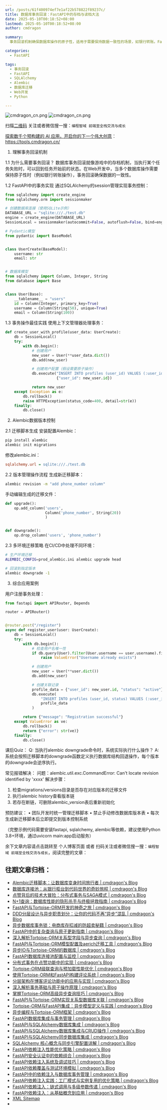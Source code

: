 ```yaml
---
url: /posts/61f400974ef7e1af22b578822f89237c/
title: 数据库事务回滚：FastAPI中的存档与读档大法
date: 2025-05-10T00:18:52+08:00
lastmod: 2025-05-10T00:18:52+08:00
author: cmdragon

summary:
  事务回滚机制确保数据库操作的原子性，适用于需要保持数据一致性的场景，如银行转账。FastAPI通过SQLAlchemy的session管理实现事务控制，使用上下文管理器处理事务，确保在异常时回滚。Alembic用于数据库版本控制，生成迁移脚本并管理多环境迁移策略。综合应用案例展示了用户注册时的事务处理，包括检查用户名唯一性、创建用户及其关联记录，并在异常时回滚。课后Quiz和常见报错解决提供了实际操作中的指导和问题处理方法。

categories:
  - FastAPI

tags:
  - 事务回滚
  - FastAPI
  - SQLAlchemy
  - Alembic
  - 数据库迁移
  - Web开发
  - Python

---
```


<img src="https://static.shutu.cn/shutu/jpeg/open08/2025-05-10/69ec9a799973f9e2614fd4d8e4583abe.jpeg" title="cmdragon_cn.png" alt="cmdragon_cn.png"/>

<img src="https://api2.cmdragon.cn/upload/cmder/20250304_012821924.jpg" title="cmdragon_cn.png" alt="cmdragon_cn.png"/>


扫描[二维码](https://api2.cmdragon.cn/upload/cmder/20250304_012821924.jpg)
关注或者微信搜一搜：`编程智域 前端至全栈交流与成长`

[探索数千个预构建的 AI 应用，开启你的下一个伟大创意](https://tools.cmdragon.cn/zh/apps?category=ai_chat)：https://tools.cmdragon.cn/

1. 理解事务回滚机制

1.1 为什么需要事务回滚？
数据库事务回滚就像游戏中的存档机制，当执行某个任务失败时，可以回到任务开始前的状态。在Web开发中，当多个数据库操作需要保持原子性时（例如银行转账操作），事务回滚确保数据的一致性。

1.2 FastAPI中的事务实现
通过SQLAlchemy的session管理实现事务控制：

```python
from sqlalchemy import create_engine
from sqlalchemy.orm import sessionmaker

# 创建数据库连接（使用SQLite示例）
DATABASE_URL = "sqlite:///./test.db"
engine = create_engine(DATABASE_URL)
SessionLocal = sessionmaker(autocommit=False, autoflush=False, bind=engine)

# Pydantic模型
from pydantic import BaseModel


class UserCreate(BaseModel):
    username: str
    email: str


# 数据库模型
from sqlalchemy import Column, Integer, String
from database import Base


class User(Base):
    __tablename__ = "users"
    id = Column(Integer, primary_key=True)
    username = Column(String(50), unique=True)
    email = Column(String(100))
```

1.3 事务操作最佳实践
使用上下文管理器处理事务：

```python
def create_user_with_profile(user_data: UserCreate):
    db = SessionLocal()
    try:
        with db.begin():
            # 创建用户
            new_user = User(**user_data.dict())
            db.add(new_user)

            # 创建用户配置（假设需要原子操作）
            db.execute("INSERT INTO profiles (user_id) VALUES (:user_id)",
                       {"user_id": new_user.id})

            return new_user
    except Exception as e:
        db.rollback()
        raise HTTPException(status_code=400, detail=str(e))
    finally:
        db.close()
```

2. Alembic数据版本控制

2.1 迁移脚本生成
安装配置Alembic：

```bash
pip install alembic
alembic init migrations
```

修改alembic.ini：

```ini
sqlalchemy.url = sqlite:///./test.db
```

2.2 版本管理操作流程
生成新迁移脚本：

```bash
alembic revision -m "add phone_number column"
```

手动编辑生成的迁移文件：

```python
def upgrade():
    op.add_column('users',
                  Column('phone_number', String(20))
                  )


def downgrade():
    op.drop_column('users', 'phone_number')
```

2.3 多环境迁移策略
在CI/CD中处理不同环境：

```bash
# 生产环境迁移
ALEMBIC_CONFIG=prod_alembic.ini alembic upgrade head

# 回滚到指定版本
alembic downgrade -1
```

3. 综合应用案例

用户注册事务处理：

```python
from fastapi import APIRouter, Depends

router = APIRouter()


@router.post("/register")
async def register_user(user: UserCreate):
    db = SessionLocal()
    try:
        with db.begin():
            # 检查用户名唯一性
            if db.query(User).filter(User.username == user.username).first():
                raise ValueError("Username already exists")

            # 创建用户
            new_user = User(**user.dict())
            db.add(new_user)

            # 创建关联记录
            profile_data = {"user_id": new_user.id, "status": "active"}
            db.execute(
                "INSERT INTO profiles (user_id, status) VALUES (:user_id, :status)",
                profile_data
            )

        return {"message": "Registration successful"}
    except ValueError as ve:
        db.rollback()
        return {"error": str(ve)}
    finally:
        db.close()
```

课后Quiz：
Q: 当执行alembic downgrade命令时，系统实际执行什么操作？
A: 系统会按照迁移脚本的downgrade函数定义执行数据库结构回退操作，每个版本的downgrade会逆序执行。

常见报错解决：
问题：alembic.util.exc.CommandError: Can't locate revision identified by 'xxxx'
解决步骤：

1. 检查migrations/versions目录是否存在对应版本的迁移文件
2. 执行alembic history查看版本链
3. 若存在断链，可删除alembic_version表后重新初始化

预防建议：
• 团队开发时统一管理迁移脚本
• 禁止手动修改数据库版本表
• 每次生成新迁移脚本后立即提交到版本控制系统

（完整示例代码需要安装fastapi, sqlalchemy, alembic等依赖，建议使用Python 3.8+环境，通过uvicorn main:app启动服务）

余下文章内容请点击跳转至 个人博客页面 或者 扫码关注或者微信搜一搜：`编程智域 前端至全栈交流与成长`，阅读完整的文章：

## 往期文章归档：

- [Alembic迁移脚本：让数据库变身时间旅行者 | cmdragon's Blog](https://blog.cmdragon.cn/posts/24a6445f18ef/)
- [数据库连接池：从银行柜台到代码世界的奇妙旅程 | cmdragon's Blog](https://blog.cmdragon.cn/posts/57d1e2810a31/)
- [点赞背后的技术大冒险：分布式事务与SAGA模式 | cmdragon's Blog](https://blog.cmdragon.cn/posts/336930484b68/)
- [N+1查询：数据库性能的隐形杀手与终极拯救指南 | cmdragon's Blog](https://blog.cmdragon.cn/posts/bd59ee70c62e/)
- [FastAPI与Tortoise-ORM开发的神奇之旅 | cmdragon's Blog](https://blog.cmdragon.cn/posts/9f5729db84ef/)
- [DDD分层设计与异步职责划分：让你的代码不再“异步”混乱 | cmdragon's Blog](https://blog.cmdragon.cn/posts/62012cf83e26/)
- [异步数据库事务锁：电商库存扣减的防超卖秘籍 | cmdragon's Blog](https://blog.cmdragon.cn/posts/c195d6c4d0b5/)
- [FastAPI中的复杂查询与原子更新指南 | cmdragon's Blog](https://blog.cmdragon.cn/posts/f0e851eb1a74/)
- [深入解析Tortoise-ORM关系型字段与异步查询 | cmdragon's Blog](https://blog.cmdragon.cn/posts/512d338e0833/)
- [FastAPI与Tortoise-ORM模型配置及aerich迁移工具 | cmdragon's Blog](https://blog.cmdragon.cn/posts/7649fa5d5b04/)
- [异步IO与Tortoise-ORM的数据库 | cmdragon's Blog](https://blog.cmdragon.cn/posts/c9824156400c/)
- [FastAPI数据库连接池配置与监控 | cmdragon's Blog](https://blog.cmdragon.cn/posts/74b39391a524/)
- [分布式事务在点赞功能中的实现 | cmdragon's Blog](https://blog.cmdragon.cn/posts/f05753c1a8af/)
- [Tortoise-ORM级联查询与预加载性能优化 | cmdragon's Blog](https://blog.cmdragon.cn/posts/644d88ac6ff1/)
- [使用Tortoise-ORM和FastAPI构建评论系统 | cmdragon's Blog](https://blog.cmdragon.cn/posts/d7fcb94d965b/)
- [分层架构在博客评论功能中的应用与实现 | cmdragon's Blog](https://blog.cmdragon.cn/posts/a344f0dfbdbf/)
- [深入解析事务基础与原子操作原理 | cmdragon's Blog](https://blog.cmdragon.cn/posts/823cb13844de/)
- [掌握Tortoise-ORM高级异步查询技巧 | cmdragon's Blog](https://blog.cmdragon.cn/posts/0df919d7ff39/)
- [FastAPI与Tortoise-ORM实现关系型数据库关联 | cmdragon's Blog](https://blog.cmdragon.cn/posts/2c8d6d6e8c53/)
- [Tortoise-ORM与FastAPI集成：异步模型定义与实践 | cmdragon's Blog](https://blog.cmdragon.cn/posts/4b40fac9a431/)
- [异步编程与Tortoise-ORM框架 | cmdragon's Blog](https://blog.cmdragon.cn/posts/ec70904aad68/)
- [FastAPI数据库集成与事务管理 | cmdragon's Blog](https://blog.cmdragon.cn/posts/7112d376156d/)
- [FastAPI与SQLAlchemy数据库集成 | cmdragon's Blog](https://blog.cmdragon.cn/posts/ac94f11d8558/)
- [FastAPI与SQLAlchemy数据库集成与CRUD操作 | cmdragon's Blog](https://blog.cmdragon.cn/posts/b64fbd2d819d/)
- [FastAPI与SQLAlchemy同步数据库集成 | cmdragon's Blog](https://blog.cmdragon.cn/posts/05564696277e/)
- [SQLAlchemy 核心概念与同步引擎配置详解 | cmdragon's Blog](https://blog.cmdragon.cn/posts/dc3f1adccf0a/)
- [FastAPI依赖注入性能优化策略 | cmdragon's Blog](https://blog.cmdragon.cn/posts/5c3e3f847f09/)
- [FastAPI安全认证中的依赖组合 | cmdragon's Blog](https://blog.cmdragon.cn/posts/d1b6b80e8665/)
- [FastAPI依赖注入系统及调试技巧 | cmdragon's Blog](https://blog.cmdragon.cn/posts/f5d382bc5354/)
- [FastAPI依赖覆盖与测试环境模拟 | cmdragon's Blog](https://blog.cmdragon.cn/posts/88761b137b82/)
- [FastAPI中的依赖注入与数据库事务管理 | cmdragon's Blog](https://blog.cmdragon.cn/posts/ef1282d9c9b8/)
- [FastAPI依赖注入实践：工厂模式与实例复用的优化策略 | cmdragon's Blog](https://blog.cmdragon.cn/posts/8b8658ec8dab/)
- [FastAPI依赖注入：链式调用与多级参数传递 | cmdragon's Blog](https://blog.cmdragon.cn/posts/0b359086bd7d/)
- [FastAPI依赖注入：从基础概念到应用 | cmdragon's Blog](https://blog.cmdragon.cn/posts/ef71d1b7ddfb/)
- [XML Sitemap](https://tools.cmdragon.cn/sitemap_index.xml)
-